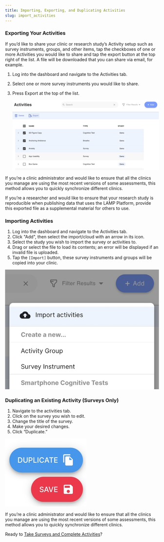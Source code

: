 ```yaml
---
title: Importing, Exporting, and Duplicating Activities
slug: import_activities
---
```


### Exporting Your Activities

If you’d like to share your clinic or research study’s Activity setup such as survey instruments, groups, and other items, tap the checkboxes of one or more Activities you would like to share and tap the export button at the top right of the list. A file will be downloaded that you can share via email, for example. 

1. Log into the dashboard and navigate to the Activities tab.
2. Select one or more survey instruments you would like to share.
3. Press Export at the top of the list.

    ![](../../assets/export_activities.jpg)

If you’re a clinic administrator and would like to ensure that all the clinics you manage are using the most recent versions of some assessments, this method allows you to quickly synchronize different clinics.

If you’re a researcher and would like to ensure that your research study is reproducible when publishing data that uses the LAMP Platform, provide this exported file as a supplemental material for others to use.

### Importing Activities

1. Log into the dashboard and navigate to the Activities tab.
2. Click "Add", then select the import/cloud with an arrow in its icon.
3. Select the study you wish to import the survey or activities to.
4. Drag or select the file to load its contents; an error will be displayed if an invalid file is uploaded.
5. Tap the `[Import]` button, these survey instruments and groups will be copied into your clinic.

![](../../assets/import_activities.jpg)

### **Duplicating an Existing Activity (Surveys Only)**

1. Navigate to the activities tab.
2. Click on the survey you wish to edit.
3. Change the title of the survey.
4. Make your desired changes.
5. Click “Duplicate.”

![](../../assets/duplicating_activities.jpg)

If you’re a clinic administrator and would like to ensure that all the clinics you manage are using the most recent versions of some assessments, this method allows you to quickly synchronize different clinics.

Ready to [Take Surveys and Complete Activities](Take%20Surveys%20and%20Complete%20Activities.md)?
